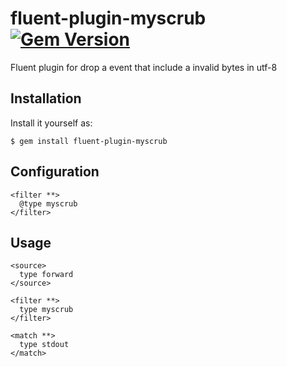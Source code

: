 # fluent-plugin-myscrub [![Gem Version](https://badge.fury.io/rb/fluent-plugin-myscrub.svg)](https://rubygems.org/gems/fluent-plugin-myscrub)

Fluent plugin for drop a event that include a invalid bytes in utf-8


## Installation


Install it yourself as:

    $ gem install fluent-plugin-myscrub

## Configuration

```
<filter **>
  @type myscrub
</filter>
```

## Usage

```
<source>
  type forward
</source>

<filter **>
  type myscrub
</filter>

<match **>
  type stdout
</match>
```


